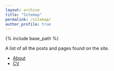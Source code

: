 ```yaml
---
layout: archive
title: "Sitemap"
permalink: /sitemap/
author_profile: true
---
```


{% include base_path %}

A list of all the posts and pages found on the site. 

* [About](https://yangliuy.github.io/)
* [CV](https://yangliuy.github.io/cv/)